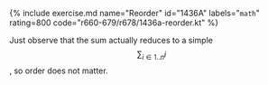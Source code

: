 {% include exercise.md name="Reorder" id="1436A" labels="`math`" rating=800 code="r660-679/r678/1436a-reorder.kt" %}

Just observe that the sum actually reduces to a simple $$\sum_{i \in 1..n} i$$, so order does not matter.

